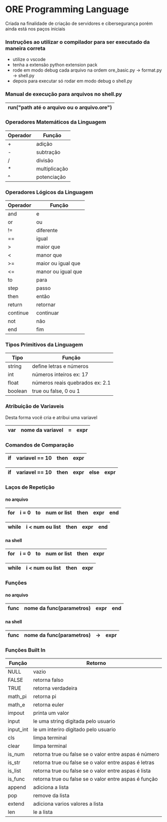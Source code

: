 # ORE Programming Language

Criada na finalidade de criação de servidores e cibersegurança porém ainda está nos paços iniciais

### Instruções ao utilizar o compilador para ser executado da maneira correta
- utilize o vscode
- tenha a extensão python extension pack
- rode em modo debug cada arquivo na ordem ore_basic.py -> format.py -> shell.py
- depois para executar só rodar em modo debug o shell.py

### Manual de execução para arquivos no shell.py
| run("path até o arquivo ou o arquivo.ore") |
|--- |

### Operadores Matemáticos da Linguagem
 
| Operador | Função |
|--- |--- |
| + | adição | 
| - | subtração |
| / | divisão |
| * | multiplicação |
| ^ | potenciação |


### Operadores Lógicos da Linguagem

| Operador | Função |
|--- |--- |
| and | e | 
| or | ou |
| != | diferente |
| == | igual |
| > | maior que |
| < | manor que |
| >= | maior ou igual que |
| <= | manor ou igual que |
| to | para |
| step | passo | 
| then | então |
| return | retornar |
| continue | continuar | 
| not | não | 
| end | fim |

### Tipos Primitivos da Linguagem

| Tipo | Função |
|--- |--- |
| string | define letras e números | 
| int | números inteiros ex: 17 |
| float | números reais quebrados ex: 2.1 |
| boolean | true ou false, 0 ou 1 |

### Atribuição de Variaveis

Desta forma você cria e atribui uma variavel

| var | nome da variavel | = | expr |
|--- |--- |--- |--- |

### Comandos de Comparação

| if | variavel == 10 | then | expr |
|--- |--- |--- |--- |

| if | variavel == 10 | then | expr | else | expr
|--- |--- |--- |--- |--- |--- |

### Laços de Repetição

#### no arquivo

| for | i = 0 | to | num or list | then | expr | end |
|--- |--- |--- |--- |--- |--- |--- |

| while | i < num ou list | then | expr | end |
|--- |--- |--- |--- |--- |

#### na shell

| for | i = 0 | to | num or list | then | expr | 
|--- |--- |--- |--- |--- |--- |

| while | i < num ou list | then | expr |
|--- |--- |--- |--- |

### Funções

#### no arquivo

| func | nome da func(parametros) | expr | end |
|--- |--- |--- |--- |

#### na shell

| func | nome da func(parametros) | -> |expr | 
|--- |--- |--- |--- |


### Funções Built In

|Função |Retorno |
|--- |--- |
| NULL | vazio |
| FALSE | retorna falso |
| TRUE | retorna verdadeira |
| math_pi | retorna pi |
| math_e | retorna euler |
| impout | printa um valor |
| input | le uma string digitada pelo usuario |
| input_int | le um interiro digitado pelo usuario |
| cls | limpa terminal |
| clear | limpa terminal |
| is_num | retorna true ou false se o valor entre aspas é número |
| is_str | retorna true ou false se o valor entre aspas é letras |
| is_list | retorna true ou false se o valor entre aspas é lista |
| is_func | retorna true ou false se o valor entre aspas é função |
| append | adiciona a lista |
| pop | remove da lista |
| extend | adiciona varios valores a lista |
| len | le a lista |


